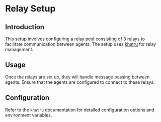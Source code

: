 # Relay Setup

## Introduction
This setup involves configuring a relay pool consisting of 3 relays to facilitate communication between agents. The setup uses [khatru](https://github.com/fiatjaf/khatru) for relay management.

## Usage
Once the relays are set up, they will handle message passing between agents. Ensure that the agents are configured to connect to these relays.

## Configuration
Refer to the `khatru` documentation for detailed configuration options and environment variables.
